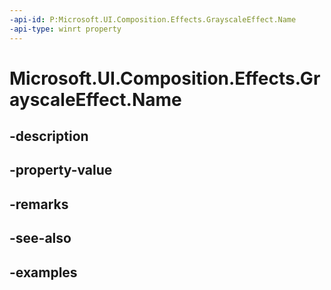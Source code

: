 ```yaml
---
-api-id: P:Microsoft.UI.Composition.Effects.GrayscaleEffect.Name
-api-type: winrt property
---
```


# Microsoft.UI.Composition.Effects.GrayscaleEffect.Name

<!--
public string Name { get; set; }
-->


## -description

## -property-value

## -remarks

## -see-also

## -examples


